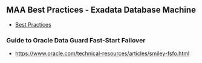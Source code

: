 ## MAA Best Practices - Exadata Database Machine
* [Best Practices](https://www.oracle.com/database/technologies/high-availability/exadata-maa-best-practices.html)
### Guide to Oracle Data Guard Fast-Start Failover
* https://www.oracle.com/technical-resources/articles/smiley-fsfo.html
